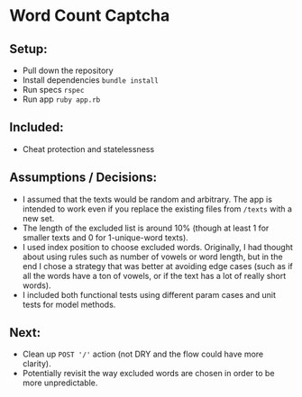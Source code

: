 # Word Count Captcha

## Setup:
- Pull down the repository
- Install dependencies `bundle install`
- Run specs `rspec`
- Run app `ruby app.rb`

## Included:
- Cheat protection and statelessness

## Assumptions / Decisions:
- I assumed that the texts would be random and arbitrary.  The app is intended to work even if you replace the existing files from `/texts` with a new set.
- The length of the excluded list is around 10% (though at least 1 for smaller texts and 0 for 1-unique-word texts).
- I used index position to choose excluded words.  Originally, I had thought about using rules such as number of vowels or word length, but in the end I chose a strategy that was better at avoiding edge cases (such as if all the words have a ton of vowels, or if the text has a lot of really short words).
- I included both functional tests using different param cases and unit tests for model methods.


## Next:
- Clean up `POST '/'` action (not DRY and the flow could have more clarity).
- Potentially revisit the way excluded words are chosen in order to be more unpredictable.